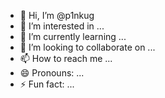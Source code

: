 - 👋 Hi, I’m @p1nkug
- 👀 I’m interested in ...
- 🌱 I’m currently learning ...
- 💞️ I’m looking to collaborate on ...
- 📫 How to reach me ...
- 😄 Pronouns: ...
- ⚡ Fun fact: ...

<!---
p1nkug/p1nkug is a ✨ special ✨ repository because its `README.md` (this file) appears on your GitHub profile.
You can click the Preview link to take a look at your changes.
--->
